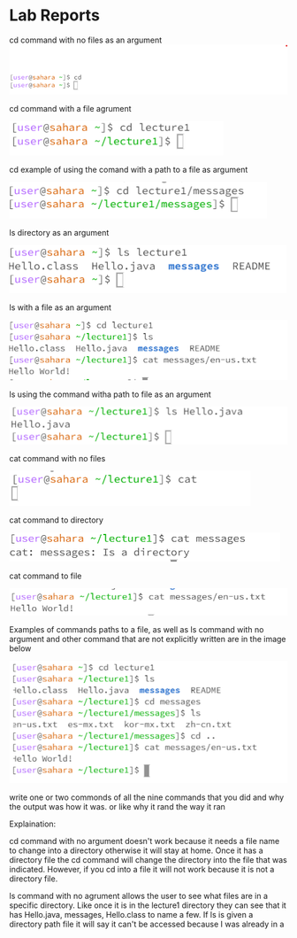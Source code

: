 Lab Reports
===========
cd command with no files as an argument
![Image](cd_NOARG.png)


cd command with a file agrument 

![Image](cd_wfile.png)


cd example of using the comand with a path to a file as argument

![Image](cd_path.png)



ls directory as an argument 

![Image](ls_directory.png)


ls with a file as an argument

![Image](ls2_lab1.PNG)


ls using the command witha path to file as an argument

![Image](ls_file.png)


cat command with no files

![Image](cat_noarg.png)


cat command to directory 

![Image](cat_directory_lab1.PNG)

cat command to file

![Image](cat_lab1.PNG)

Examples of commands paths to a file, as well as ls command with no argument and other command that are not explicitly written are in the image below

![Image](paths.png)

 write one or two commonds of all the nine commands that you did and why the output was how it was. or like why it rand the way it ran

 Explaination:

 cd command with no argument doesn't work because it needs a file name to change into a directory otherwise it will stay at home. Once it has a directory file the cd command will change the directory into the file that was indicated. However, if you cd into a file it will not work because it is not a directory file.

 ls command with no agrument allows the user to see what files are in a specific directory. Like once it is in the lecture1 directory they can see that it has Hello.java, messages, Hello.class to name a few. If ls is given a directory path file it will say it can't be accessed because I was already in a 
 








